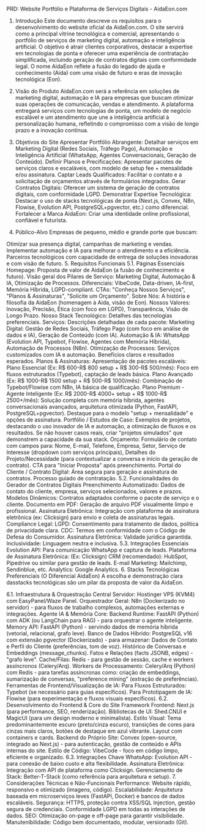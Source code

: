 PRD: Website Portfólio e Plataforma de Serviços Digitais - AidaEon.com
1. Introdução
Este documento descreve os requisitos para o desenvolvimento do website oficial da AidaEon.com. O site servirá como a principal vitrine tecnológica e comercial, apresentando o portfólio de serviços de marketing digital, automação e inteligência artificial. O objetivo é atrair clientes corporativos, destacar a expertise em tecnologias de ponta e oferecer uma experiência de contratação simplificada, incluindo geração de contratos digitais com conformidade legal. O nome AidaEon reflete a fusão do legado de ajuda e conhecimento (Aida) com uma visão de futuro e eras de inovação tecnológica (Eon).

2. Visão do Produto
AidaEon.com será a referência em soluções de marketing digital, automação e IA para empresas que buscam otimizar suas operações de comunicação, vendas e atendimento. A plataforma entregará serviços com tecnologias de ponta, um modelo de negócio escalável e um atendimento que une a inteligência artificial à personalização humana, refletindo o compromisso com a visão de longo prazo e a inovação contínua.

3. Objetivos do Site
Apresentar Portfólio Abrangente: Detalhar serviços em Marketing Digital (Redes Sociais, Tráfego Pago), Automação e Inteligência Artificial (WhatsApp, Agentes Conversacionais, Geração de Conteúdo).
Definir Planos e Precificações: Apresentar pacotes de serviços claros e escaláveis, com modelo de setup fee + mensalidade e/ou assinatura.
Captar Leads Qualificados: Facilitar o contato e a solicitação de orçamentos através de formulários integrados.
Gerar Contratos Digitais: Oferecer um sistema de geração de contratos digitais, com conformidade LGPD.
Demonstrar Expertise Tecnológica: Destacar o uso de stacks tecnológicas de ponta (Next.js, Convex, N8n, Flowise, Evolution API, PostgreSQL+pgvector, etc.) como diferencial.
Fortalecer a Marca AidaEon: Criar uma identidade online profissional, confiável e futurista.
4. Público-Alvo
Empresas de pequeno, médio e grande porte que buscam:

Otimizar sua presença digital, campanhas de marketing e vendas.
Implementar automação e IA para melhorar o atendimento e a eficiência.
Parceiros tecnológicos com capacidade de entrega de soluções inovadoras e com visão de futuro.
5. Requisitos Funcionais
5.1. Páginas Essenciais
Homepage:
Proposta de valor de AidaEon (a fusão de conhecimento e futuro).
Visão geral dos Pilares de Serviço: Marketing Digital, Automação & IA, Otimização de Processos.
Diferenciais: VibeCode, Data-driven, IA-first, Memória Híbrida, LGPD-compliant.
CTAs: "Conheça Nossos Serviços", "Planos & Assinaturas", "Solicite um Orçamento".
Sobre Nós:
A história e filosofia da AidaEon (homenagem à Aida, visão de Eon).
Nossos Valores: Inovação, Precisão, Ética (com foco em LGPD), Transparência, Visão de Longo Prazo.
Nosso Stack Tecnológico: Detalhes das tecnologias preferenciais.
Serviços:
Descrições detalhadas de cada pacote:
Marketing Digital: Gestão de Redes Sociais, Tráfego Pago (com foco em análise de dados e IA), Geração de Conteúdo (com IA).
Automação & IA: WhatsApp (Evolution API, Typebot, Flowise, Agentes com Memória Híbrida), Automação de Processos (N8n).
Otimização de Processos: Serviços customizados com IA e automação.
Benefícios claros e resultados esperados.
Planos & Assinaturas:
Apresentação de pacotes escaláveis:
Plano Essencial (Ex: R$ 600-R$ 800 setup + R$ 300-R$ 500/mês): Foco em fluxos estruturados (Typebot), captação de leads básica.
Plano Avançado (Ex: R$ 1000-R$ 1500 setup + R$ 500-R$ 1000/mês): Combinação de Typebot/Flowise com N8n, IA básica de qualificação.
Plano Premium - Agente Inteligente (Ex: R$ 2000-R$ 4000+ setup + R$ 1000-R$ 2500+/mês): Solução completa com memória híbrida, agentes conversacionais avançados, arquitetura otimizada (Python, FastAPI, PostgreSQL+pgvector).
Destaque para o modelo "setup + mensalidade" e opções de assinatura.
Portfólio / Estudos de Caso:
Exemplos de projetos, destacando o uso inovador de IA e automação, a otimização de fluxos e os resultados.
Se não houver casos reais, criar "projetos simulados" que demonstrem a capacidade da sua stack.
Orçamento:
Formulário de contato com campos para: Nome, E-mail, Telefone, Empresa, Setor, Serviço de Interesse (dropdown com serviços principais), Detalhes do Projeto/Necessidade (para contextualizar a conversa e início da geração de contrato).
CTA para "Iniciar Proposta" após preenchimento.
Portal do Cliente / Contrato Digital:
Área segura para geração e assinatura de contratos.
Processo guiado de contratação.
5.2. Funcionalidades do Gerador de Contratos Digitais
Preenchimento Automatizado: Dados de contato do cliente, empresa, serviços selecionados, valores e prazos.
Modelos Dinâmicos: Contratos adaptados conforme o pacote de serviço e o cliente.
Documento em PDF: Geração de arquivo PDF visualmente limpo e profissional.
Assinatura Eletrônica: Integração com plataforma de assinatura eletrônica (ex: Clicksign) para envio e coleta de assinaturas legais.
Compliance Legal:
LGPD: Consentimento para tratamento de dados, política de privacidade clara.
CDC: Termos em conformidade com o Código de Defesa do Consumidor.
Assinatura Eletrônica: Validade jurídica garantida.
Inclusividade: Linguagem neutra e inclusiva.
5.3. Integrações Essenciais
Evolution API: Para comunicação WhatsApp e captura de leads.
Plataforma de Assinatura Eletrônica: (Ex: Clicksign)
CRM (recomendado): HubSpot, Pipedrive ou similar para gestão de leads.
E-mail Marketing: Mailchimp, Sendinblue, etc.
Analytics: Google Analytics.
6. Stacks Tecnológicas Preferenciais (O Diferencial AidaEon)
A escolha e demonstração clara dasstacks tecnológicas são um pilar da proposta de valor da AidaEon.

6.1. Infraestrutura & Orquestração Central
Servidor: Hostinger VPS (KVM4) com EasyPanel/Waze Panel.
Orquestrador Geral: N8n (Dockerizado no servidor) - para fluxos de trabalho complexos, automações externas e integrações.
Agente IA & Memória Core:
Backend Runtime: FastAPI (Python) com ADK (ou LangChain para RAG) - para orquestrar o agente inteligente.
Memory API: FastAPI (Python) - servindo dados de memória híbrida (vetorial, relacional, grafo leve).
Banco de Dados Híbrido: PostgreSQL v16 com extensão pgvector (Dockerizado) - para armazenar:
Dados de Contato e Perfil do Cliente (preferências, tom de voz).
Histórico de Conversas e Embeddings (message_chunks).
Fatos e Relações (facts JSONB, edges) - "grafo leve".
Cache/Filas: Redis - para gestão de sessão, cache e workers assíncronos (Celery/Arq).
Workers de Processamento: Celery/Arq (Python) com Redis - para tarefas assíncronas como: criação de embeddings, sumarização de conversas, "preference mining" (extração de preferências).
Ferramentas de Frontend/Visualização de IA:
Para Fluxos Estruturados: Typebot (se necessário para guias específicos).
Para Prototipagem de IA: Flowise (para experimentação e fluxos visuais específicos).
6.2. Desenvolvimento do Frontend & Core do Site
Framework Frontend: Next.js (para performance, SEO, renderização).
Bibliotecas de UI: Shed.CNUI e MagicUI (para um design moderno e minimalista).
Estilo Visual: Tema predominantemente escuro (preto/cinza escuro), transições de cores para cinzas mais claros, botões de destaque em azul vibrante. Layout com containers e cards.
Backend do Próprio Site: Convex (open-source, integrado ao Next.js) - para autenticação, gestão de conteúdo e APIs internas do site.
Estilo de Código: VibeCode - foco em código limpo, eficiente e organizado.
6.3. Integrações Chave
WhatsApp: Evolution API - para conexão de baixo custo e alta flexibilidade.
Assinatura Eletrônica: Integração com API de plataforma como Clicksign.
Gerenciamento de Stack: Better-T-Stack (como referência para arquitetura e setup).
7. Considerações Técnicas e Não-Funcionais
Performance: Website rápido, responsivo e otimizado (imagens, código).
Escalabilidade: Arquitetura baseada em microserviços leves (FastAPI, Docker) e bancos de dados escaláveis.
Segurança: HTTPS, proteção contra XSS/SQL Injection, gestão segura de credenciais. Conformidade LGPD em todas as interações de dados.
SEO: Otimização on-page e off-page para garantir visibilidade.
Manutenibilidade: Código bem documentado, modular, versionado (Git).